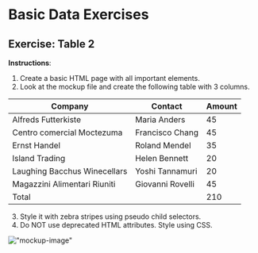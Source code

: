 # Basic Data Exercises

## Exercise: Table 2

**Instructions**:

1.  Create a basic HTML page with all important elements.
2.  Look at the mockup file and create the following table with 3 columns.

| Company                       | Contact          | Amount |
|-------------------------------|------------------|--------|
| Alfreds Futterkiste           | Maria Anders     |     45 |
| Centro comercial Moctezuma    | Francisco Chang  |     45 |
| Ernst Handel                  | Roland Mendel    |     35 |
| Island Trading                | Helen Bennett    |     20 |
| Laughing Bacchus Winecellars  | Yoshi Tannamuri  |     20 |
| Magazzini Alimentari Riuniti  | Giovanni Rovelli |     45 |
| Total                         |                  |    210 |

3.  Style it with zebra stripes using pseudo child selectors.
4.  Do NOT use deprecated HTML attributes. Style using CSS.


!["mockup-image"](/image/mockup.png)